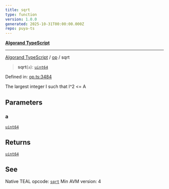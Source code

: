 ```yaml
---
title: sqrt
type: function
version: 1.0.0
generated: 2025-10-31T00:00:00.000Z
repo: puya-ts
---
```


[**Algorand TypeScript**](/reference/algorand-typescript/api/readme/)

---

[Algorand TypeScript](docs/_md/modules) / [op](docs/_md/op/README) / sqrt

> **sqrt**(`a`): [`uint64`](/reference/algorand-typescript/api/index/type-aliases/uint64/)

Defined in: [op.ts:3484](https://github.com/algorandfoundation/puya-ts/blob/main/packages/algo-ts/src/op.ts#L3484)

The largest integer I such that I^2 <= A

## Parameters

### a

[`uint64`](/reference/algorand-typescript/api/index/type-aliases/uint64/)

## Returns

[`uint64`](/reference/algorand-typescript/api/index/type-aliases/uint64/)

## See

Native TEAL opcode: [`sqrt`](https://dev.algorand.co/reference/algorand-teal/opcodes#sqrt)
Min AVM version: 4
